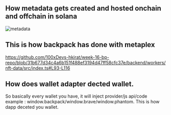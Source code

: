 ## How metadata gets created and hosted onchain and offchain in solana
![metadata](https://github.com/user-attachments/assets/f000a373-c233-4ddd-b301-638e67a55b25)

## This is how backpack has done with metaplex
https://github.com/100xDevs-hkirat/week-16-bp-repo/blob/31b677d34c4a6b151f488ef3194d47ff58cfc37e/backend/workers/nft-data/src/index.ts#L93-L116

## How does wallet adapter dected wallet.
So basically every wallet you have, it will inject provider/js api/code example : window.backpack/window.brave/window.phantom. This is how dapp deceted you wallet.

